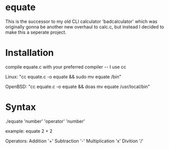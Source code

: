 # equate
This is the successor to my old CLI calculator 'badcalculator' which was originally gonna be another
new overhaul to calc.c, but instead I decided to make this a seperate project.

# Installation
compile equate.c with your preferred compiler -- I use cc

Linux: "cc equate.c -o equate && sudo mv equate /bin"

OpenBSD: "cc equate.c -o equate && doas mv equate /usr/local/bin"

# Syntax
./equate 'number' 'operator' 'number'

example: equate 2 + 2

Operators:
Addition '+'
Subtraction '-'
Multiplication 'x'
Divition '/'
